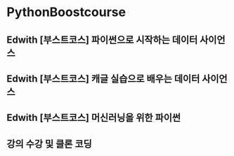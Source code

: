 # PythonBoostcourse
## Edwith [부스트코스] 파이썬으로 시작하는 데이터 사이언스
## Edwith [부스트코스] 캐글 실습으로 배우는 데이터 사이언스
## Edwith [부스트코스] 머신러닝을 위한 파이썬
## 강의 수강 및 클론 코딩
